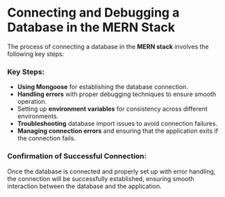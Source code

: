 # **Connecting and Debugging a Database in the MERN Stack**

The process of connecting a database in the **MERN stack** involves the following key steps:

### **Key Steps:**

- **Using Mongoose** for establishing the database connection.
- **Handling errors** with proper debugging techniques to ensure smooth operation.
- Setting up **environment variables** for consistency across different environments.
- **Troubleshooting** database import issues to avoid connection failures.
- **Managing connection errors** and ensuring that the application exits if the connection fails.

### **Confirmation of Successful Connection:**

Once the database is connected and properly set up with error handling, the connection will be successfully established, ensuring smooth interaction between the database and the application.
